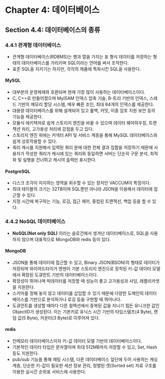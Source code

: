 # Chapter 4: 데이터베이스
## Section 4.4: 데이터베이스의 종류
### 4.4.1 관계형 데이터베이스
- 관계형 데이터베이스(RDBMS)는 행과 열을 가지는 표 형식 데이터를 저장하는 형태의 데이터베이스를 가리키며 SQL이라는 언어를 써서 조작한다.
- 표준 SQL을 지키기는 하지만, 각각의 제품에 특화시킨 SQL을 사용한다.

#### MySQL
- 대부분의 운영체제와 호환되며 현재 가장 많이 사용하는 데이터베이스이다.
- C, C++로 만들어졌으며 MyISAM 인덱스 압축 기술, B-트리 기반의 인덱스, 스레드 기반의 메모리 할당 시스템, 매우 빠른 조인, 최대 64개의 인덱스를 제공한다.
- 대용량 데이터베이스를 위해 설계되어 있고 롤백, 커밋, 이중 암호 지원 보안 등의 기능을 제공한다.
- 모듈식 에키텍처로 쉽게 스토리지 엔진을 바꿀 수 있으며 데이터 웨어하우징, 트랜잭션 처리, 고가용성 처리에 강점을 두고 있다.
- 스토리지 엔진 위에는 커넥터 API 및 서비스 계층을 통해 MySQL 데이터베이스와 쉽게 상호작용할 수 있다.
- 쿼리 캐시를 지원해서 입력된 쿼리 문에 대한 전체 결과 집합을 저장하기 때문에 사용자가 작성한 쿼리가 캐시에 있는 쿼리와 동일하면 서버는 단순히 구문 분석, 최적화 및 실행을 건너뛰고 캐시의 출력만 표시한다.

#### PostgreSQL
- 디스크 조각이 차지하는 영역을 회수할 수 있는 장치인 VACCUM이 특징이다.
- 최대 테이블의 크기는 32TB이며 SQL뿐만 아니라 JSON을 이용해서 데이터에 접근할 수 있다.
- 지정 시간에 복구하는 기능, 로깅, 접근 제어, 중첩된 트랜잭션, 백업 등을 할 수 있다.

### 4.4.2 NoSQL 데이터베이스
- **NoSQL(Not only SQL)** 이라는 슬로건에서 생겨난 데이터베이스로, SQL을 사용하지 않으며 대표적으로 MongoDB와 redis 등이 있다.

#### MongoDB
- JSON을 통해 데이터에 접근할 수 있고, Binary JSON(BSON)의 형태로 데이터가 저장되며 와이어드타이거 엔젠이 기본 스토리지 엔진으로 장착된 키-값 데이터 모델에서 확장된 도큐먼트 기반의 데이터베이스이다.
- 확장성이 뛰어나며 빅데이터를 저장할 때 성능이 좋고 고가용성과 샤딩, 레플리카셋을 지원한다.
- 스키마를 정해 놓지 않고 데이터를 삽입할 수 있기 때문에 다양한 도메인의 데이터베이스를 기반으로 분석하거나 로깅 등을 구현할 때 뛰어나다.
- 도큐먼트를 생성할 때마다 다른 컬렉션에서 중복된 값을 지니기 힘든 유니크한 값인 ObjectID가 생성된다. 이는 기본키로 유닉스 시간 기반의 타임스탬프(4 Byte), 랜덤 값(5 Byte), 카운터(3 Byte)로 이루어져 있다.

#### redis
- 인메모리 데이터베이스이자 키-값 데이터 모델 기반의 데이터베이스이다.
- 기본적인 데이터 타입은 문자열이며 최대 512MB까지 저장할 수 있고, Set, Hash 등도 지원한다.
- pub/sub 기능을 통해 채팅 시스템, 다른 데이터베이스 앞단에 두어 사용하는 캐싱 계층, 단순한 키-값이 필요한 세션 정보 관리, 정렬된 셋(Sorted set) 자료 구조를 이용한 실시간 순위표 서비스에 사용한다.